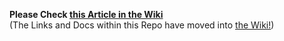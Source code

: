 **Please Check [this Article in the Wiki](../../../wiki/Send-via-File-using-the-CLI-Wallet)**<br>(The Links and Docs within this Repo have moved into [the Wiki!](../../../wiki))